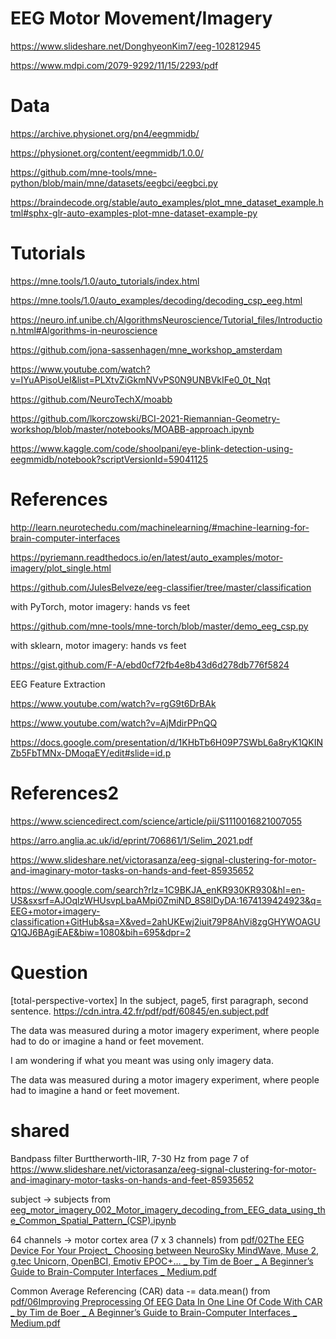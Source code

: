 # EEG Motor Movement/Imagery
https://www.slideshare.net/DonghyeonKim7/eeg-102812945

https://www.mdpi.com/2079-9292/11/15/2293/pdf

# Data

https://archive.physionet.org/pn4/eegmmidb/


https://physionet.org/content/eegmmidb/1.0.0/


https://github.com/mne-tools/mne-python/blob/main/mne/datasets/eegbci/eegbci.py


https://braindecode.org/stable/auto_examples/plot_mne_dataset_example.html#sphx-glr-auto-examples-plot-mne-dataset-example-py


# Tutorials


https://mne.tools/1.0/auto_tutorials/index.html


https://mne.tools/1.0/auto_examples/decoding/decoding_csp_eeg.html


https://neuro.inf.unibe.ch/AlgorithmsNeuroscience/Tutorial_files/Introduction.html#Algorithms-in-neuroscience


https://github.com/jona-sassenhagen/mne_workshop_amsterdam


https://www.youtube.com/watch?v=IYuAPisoUeI&list=PLXtvZiGkmNVvPS0N9UNBVkIFe0_0t_Nqt


https://github.com/NeuroTechX/moabb


https://github.com/lkorczowski/BCI-2021-Riemannian-Geometry-workshop/blob/master/notebooks/MOABB-approach.ipynb


https://www.kaggle.com/code/shoolpani/eye-blink-detection-using-eegmmidb/notebook?scriptVersionId=59041125


# References

http://learn.neurotechedu.com/machinelearning/#machine-learning-for-brain-computer-interfaces


https://pyriemann.readthedocs.io/en/latest/auto_examples/motor-imagery/plot_single.html


https://github.com/JulesBelveze/eeg-classifier/tree/master/classification


with PyTorch, motor imagery: hands vs feet

https://github.com/mne-tools/mne-torch/blob/master/demo_eeg_csp.py

with sklearn, motor imagery: hands vs feet

https://gist.github.com/F-A/ebd0cf72fb4e8b43d6d278db776f5824


EEG Feature Extraction

https://www.youtube.com/watch?v=rgG9t6DrBAk



https://www.youtube.com/watch?v=AjMdirPPnQQ


https://docs.google.com/presentation/d/1KHbTb6H09P7SWbL6a8ryK1QKINZb5FbTMNx-DMoqaEY/edit#slide=id.p

# References2

https://www.sciencedirect.com/science/article/pii/S1110016821007055


https://arro.anglia.ac.uk/id/eprint/706861/1/Selim_2021.pdf


https://www.slideshare.net/victorasanza/eeg-signal-clustering-for-motor-and-imaginary-motor-tasks-on-hands-and-feet-85935652



https://www.google.com/search?rlz=1C9BKJA_enKR930KR930&hl=en-US&sxsrf=AJOqlzWHUsvpLbaAMpi0ZmiND_8S8lDyDA:1674139424923&q=EEG+motor+imagery-classification+GitHub&sa=X&ved=2ahUKEwj2iuit79P8AhVi8zgGHYWOAGUQ1QJ6BAgiEAE&biw=1080&bih=695&dpr=2




# Question
[total-perspective-vortex] In the subject, page5, first paragraph, second sentence. 
https://cdn.intra.42.fr/pdf/pdf/60845/en.subject.pdf

The data was measured during a motor imagery experiment, where people had to do or imagine a hand or feet movement.

I am wondering if what you meant was using only imagery data. 

The data was measured during a motor imagery experiment, where people had to imagine a hand or feet movement.


# shared 

Bandpass filter Burttherworth-IIR, 7-30 Hz from page 7 of https://www.slideshare.net/victorasanza/eeg-signal-clustering-for-motor-and-imaginary-motor-tasks-on-hands-and-feet-85935652

subject -> subjects from [eeg_motor_imagery_002_Motor_imagery_decoding_from_EEG_data_using_the_Common_Spatial_Pattern_(CSP).ipynb](https://github.com/seongcho1/mnetest/blob/main/eeg_motor_imagery_002_Motor_imagery_decoding_from_EEG_data_using_the_Common_Spatial_Pattern_(CSP).ipynb) 

64 channels -> motor cortex area (7 x 3 channels) from [pdf/02The EEG Device For Your Project_ Choosing between NeuroSky MindWave, Muse 2, g.tec Unicorn, OpenBCI, Emotiv EPOC+… _ by Tim de Boer _ A Beginner’s Guide to Brain-Computer Interfaces _ Medium.pdf](https://medium.com/the-ultimate-bedroom-bci-guide/a-beginners-guide-to-brain-computer-interfaces-part-2-how-to-choose-the-eeg-device-for-your-eb8d51fa5d66)

Common Average Referencing (CAR) data -= data.mean() from [pdf/06Improving Preprocessing Of EEG Data In One Line Of Code With CAR _ by Tim de Boer _ A Beginner’s Guide to Brain-Computer Interfaces _ Medium.pdf](https://medium.com/the-ultimate-bedroom-bci-guide/improving-preprocessing-of-eeg-data-in-one-line-of-code-with-car-a9f7cc52e3fc)

